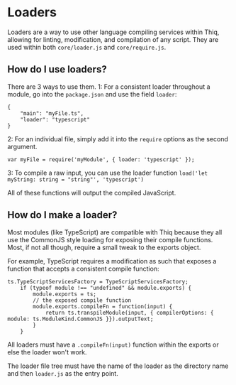 # Loaders
Loaders are a way to use other language compiling services within Thiq, allowing for linting, modification, and compilation of any script. They are used within both `core/loader.js` and `core/require.js`.
## How do I use loaders?
There are 3 ways to use them. 
1: For a consistent loader throughout a module, go into the `package.json` and use the field `loader`:
```
{
	"main": "myFile.ts",
	"loader": "typescript"
}
```
2: For an individual file, simply add it into the `require` options as the second argument.
```
var myFile = require('myModule', { loader: 'typescript' });
```
3: To compile a raw input, you can use the loader function `load('let myString: string = "string"', 'typescript')`

All of these functions will output the compiled JavaScript.
## How do I make a loader?
Most modules (like TypeScript) are compatible with Thiq because they all use the CommonJS style loading for exposing their compile functions. Most, if not all though, require a small tweak to the exports object.

For example, TypeScript requires a modification as such that exposes a function that accepts a consistent compile function:
```
ts.TypeScriptServicesFactory = TypeScriptServicesFactory;
    if (typeof module !== "undefined" && module.exports) {
        module.exports = ts;
        // the exposed compile function
        module.exports.compileFn = function(input) {
            return ts.transpileModule(input, { compilerOptions: { module: ts.ModuleKind.CommonJS }}).outputText;
        }
    }
```
All loaders must have a `.compileFn(input)` function within the exports or else the loader won't work.

The loader file tree must have the name of the loader as the directory name and then `loader.js` as the entry point.